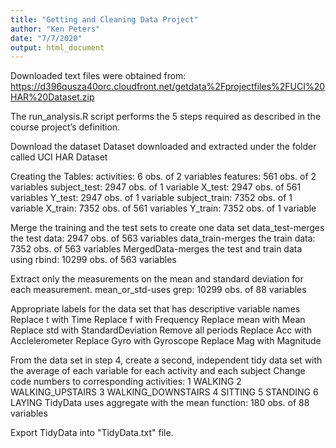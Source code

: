 ```yaml
---
title: "Getting and Cleaning Data Project"
author: "Ken Peters"
date: "7/7/2020"
output: html_document
---
```

Downloaded text files were obtained from: https://d396qusza40orc.cloudfront.net/getdata%2Fprojectfiles%2FUCI%20HAR%20Dataset.zip

The run_analysis.R script performs the 5 steps required as described in the course project’s definition.

Download the dataset
Dataset downloaded and extracted under the folder called UCI HAR Dataset

Creating the Tables:
activities: 6 obs. of 2 variables
features: 561 obs. of 2 variables
subject_test: 2947 obs. of 1 variable
X_test: 2947 obs. of 561 variables
Y_test: 2947 obs. of 1 variable
subject_train: 7352 obs. of 1 variable
X_train: 7352 obs. of 561 variables
Y_train: 7352 obs. of 1 variable

Merge the training and the test sets to create one data set
data_test-merges the test data: 2947 obs. of 563 variables
data_train-merges the train data: 7352 obs. of 563 variables
MergedData-merges the test and train data using rbind: 10299 obs. of 563 variables


Extract only the measurements on the mean and standard deviation 
for each measurement.
mean_or_std-uses grep: 10299 obs. of 88 variables

Appropriate labels for the data set that has descriptive variable names
Replace t with Time
Replace f with Frequency
Replace mean with Mean
Replace std with StandardDeviation
Remove all periods
Replace Acc with Acclelerometer
Replace Gyro with Gyroscope
Replace Mag with Magnitude

From the data set in step 4, create a second, independent tidy data set with the average of each variable for each activity and each subject
Change code numbers to corresponding activities:
1 WALKING
2 WALKING_UPSTAIRS
3 WALKING_DOWNSTAIRS
4 SITTING
5 STANDING
6 LAYING
TidyData uses aggregate with the mean function: 180 obs. of 88 variables

Export TidyData into "TidyData.txt" file.
